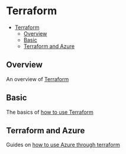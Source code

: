 # Terraform

- [Terraform](#terraform)
  - [Overview](#overview)
  - [Basic](#basic)
  - [Terraform and Azure](#terraform-and-azure)

## Overview

An overview of [Terraform](overview.md)

## Basic

The basics of [how to use Terraform](basics.md)

## Terraform and Azure

Guides on [how to use Azure through terraform](azure/README.md)